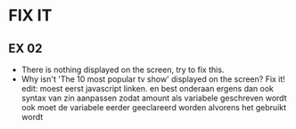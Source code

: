 # FIX IT
## EX 02
* There is nothing displayed on the screen, try to fix this.
* Why isn't 'The 10 most popular tv show' displayed on the screen? Fix it!
edit: moest eerst javascript linken. en best onderaan ergens
dan ook syntax van zin aanpassen zodat amount als variabele geschreven wordt
ook moet de variabele eerder geeclareerd worden alvorens het gebruikt wordt